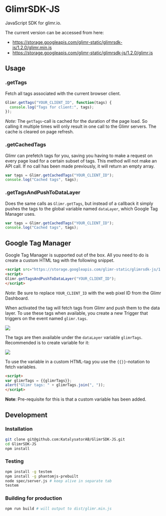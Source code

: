 # GlimrSDK-JS

JavaScript SDK for glimr.io.

The current version can be accessed from here:

- https://storage.googleapis.com/glimr-static/glimrsdk-js/1.2.0/glimr.min.js
- https://storage.googleapis.com/glimr-static/glimrsdk-js/1.2.0/glimr.js

## Usage

### .getTags

Fetch all tags associated with the current browser client.

```js
Glimr.getTags("YOUR_CLIENT_ID", function(tags) {
  console.log("Tags for client:", tags);
});
```

_Note:_ The `getTags`-call is cached for the duration of the page load. So calling it multiple times will only result in one call to the Glimr servers. The cache is cleared on page refresh.

### .getCachedTags

Glimr can prefetch tags for you, saving you having to make a request on every page load for a certain subset of tags. This method will not make an API call. If no call has been made previously, it will return an empty array.


```js
var tags = Glimr.getCachedTags("YOUR_CLIENT_ID");
console.log("Cached tags", tags);
```

### .getTagsAndPushToDataLayer

Does the same calls as `Glimr.getTags`, but instead of a callback it simply pushes the tags to the global variable named `dataLayer`, which Google Tag Manager uses.

```js
var tags = Glimr.getCachedTags("YOUR_CLIENT_ID");
console.log("Cached tags", tags);
```

## Google Tag Manager

Google Tag Manager is supported out of the box. All you need to do is create a custom HTML tag with the following snippet.

```html
<script src="https://storage.googleapis.com/glimr-static/glimrsdk-js/1.2.0/glimr.min.js"></script>
<script>
Glimr.getTagsAndPushToDataLayer("YOUR_CLIENT_ID");
</script>
```

*Note*: Be sure to replace `YOUR_CLIENT_ID` with the web pixel ID from the Glimr Dashboard.

When activated the tag will fetch tags from Glimr and push them to the data layer. To use these tags when available, you create a new Trigger that triggers on the event named `glimr.tags`.

![](https://storage.googleapis.com/glimr-static/glimrsdk-js/screenshots/event.png)

The tags are then available under the `dataLayer` variable `glimrTags`. Recommended is to create variable for it:

![](https://storage.googleapis.com/glimr-static/glimrsdk-js/screenshots/variable.png)

To use the variable in a custom HTML-tag you use the `{{}}`-notation to fetch variables.

```html
<script>
var glimrTags = {{glimrTags}};
alert("Glimr tags: " + glimrTags.join(", "));
</script>
```

**Note**: Pre-requisite for this is that a custom variable has been added.

## Development

### Installation

```bash
git clone git@github.com:KatalysatorAB/GlimrSDK-JS.git
cd GlimrSDK-JS
npm install
```

### Testing

```bash
npm install -g testem
npm install -g phantomjs-prebuilt
node spec/server.js # keep alive in separate tab
testem
```

### Building for production

```bash
npm run build # will output to dist/glimr.min.js
```
